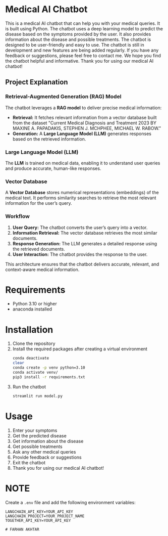 
# Medical AI Chatbot
This is a medical AI chatbot that can help you with your medical queries. It is built using Python. The chatbot uses a deep learning model to predict the disease based on the symptoms provided by the user. It also provides information about the disease and possible treatments. The chatbot is designed to be user-friendly and easy to use. The chatbot is still in development and new features are being added regularly. If you have any feedback or suggestions, please feel free to contact me. We hope you find the chatbot helpful and informative. Thank you for using our medical AI chatbot!

## Project Explanation

### Retrieval-Augmented Generation (RAG) Model

The chatbot leverages a **RAG model** to deliver precise medical information:
- **Retrieval:** It fetches relevant information from a vector database built from the dataset "Current Medical Diagnosis and Treatment 2023 BY MAXINE A. PAPADAKIS, STEPHEN J. MCHPHEE, MICHAEL W. RABOW."
- **Generation:** A **Large Language Model (LLM)** generates responses based on the retrieved information.

### Large Language Model (LLM)

The **LLM** is trained on medical data, enabling it to understand user queries and produce accurate, human-like responses.

### Vector Database

A **Vector Database** stores numerical representations (embeddings) of the medical text. It performs similarity searches to retrieve the most relevant information for the user’s query.

### Workflow

1. **User Query:** The chatbot converts the user’s query into a vector.
2. **Information Retrieval:** The vector database retrieves the most similar documents.
3. **Response Generation:** The LLM generates a detailed response using the retrieved documents.
4. **User Interaction:** The chatbot provides the response to the user.

This architecture ensures that the chatbot delivers accurate, relevant, and context-aware medical information.

# Requirements
- Python 3.10 or higher
- anaconda installed

# Installation
1. Clone the repository
2. Install the required packages after creating a virtual environment
    ```bash
    conda deactivate
    clear
    conda create -p venv python=3.10
    conda activate venv/
    pip3 install -r requirements.txt
    ```
3. Run the chatbot
    ```bash
    streamlit run model.py
    ```
# Usage
1. Enter your symptoms
2. Get the predicted disease
3. Get information about the disease
4. Get possible treatments
5. Ask any other medical queries
6. Provide feedback or suggestions
7. Exit the chatbot
8. Thank you for using our medical AI chatbot!

# NOTE
Create a `.env` file and add the following environment variables:
```env
LANGCHAIN_API_KEY=YOUR_API_KEY
LANGCHAIN_PROJECT=YOUR_PROJECT_NAME
TOGETHER_API_KEY=YOUR_API_KEY

# FARHAN AKHTAR